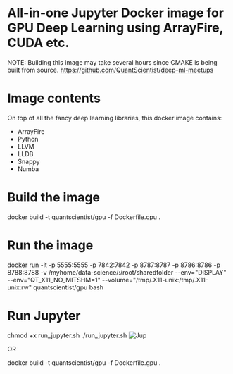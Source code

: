 # All-in-one Jupyter Docker image for GPU Deep Learning using ArrayFire, CUDA etc. 

NOTE: Building this image may take several hours since CMAKE is being built from source. 
https://github.com/QuantScientist/deep-ml-meetups


# Image contents
On top of all the fancy deep learning libraries, this docker image contains:

* ArrayFire
* Python 
* LLVM
* LLDB
* Snappy
* Numba

 
# Build the image

docker build -t quantscientist/gpu -f Dockerfile.cpu .

# Run the image
docker run -it -p 5555:5555 -p 7842:7842 -p 8787:8787 -p 8786:8786 -p 8788:8788 -v /myhome/data-science/:/root/sharedfolder  --env="DISPLAY"  --env="QT_X11_NO_MITSHM=1"  --volume="/tmp/.X11-unix:/tmp/.X11-unix:rw"  quantscientist/gpu bash


# Run Jupyter
chmod +x run_jupyter.sh
./run_jupyter.sh
![Jup](start.png)


OR

docker build -t quantscientist/gpu -f Dockerfile.gpu .


